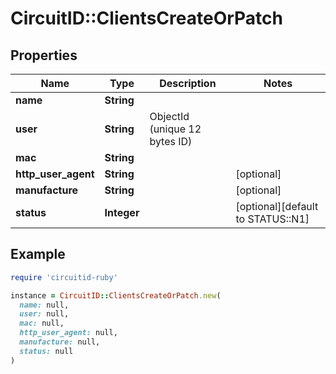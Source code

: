 # CircuitID::ClientsCreateOrPatch

## Properties

| Name | Type | Description | Notes |
| ---- | ---- | ----------- | ----- |
| **name** | **String** |  |  |
| **user** | **String** | ObjectId (unique 12 bytes ID) |  |
| **mac** | **String** |  |  |
| **http_user_agent** | **String** |  | [optional] |
| **manufacture** | **String** |  | [optional] |
| **status** | **Integer** |  | [optional][default to STATUS::N1] |

## Example

```ruby
require 'circuitid-ruby'

instance = CircuitID::ClientsCreateOrPatch.new(
  name: null,
  user: null,
  mac: null,
  http_user_agent: null,
  manufacture: null,
  status: null
)
```

